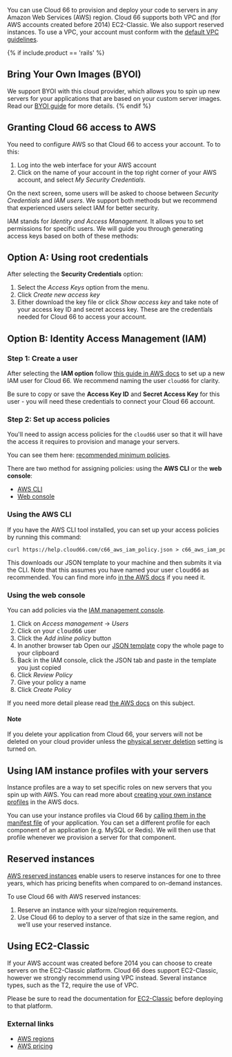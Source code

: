 You can use Cloud 66 to provision and deploy your code to servers in any Amazon Web Services (AWS) region. Cloud 66 supports both VPC and (for AWS accounts created before 2014) EC2-Classic. We also support reserved instances. To use a VPC, your account must conform with the [default VPC guidelines](http://docs.aws.amazon.com/AmazonVPC/latest/UserGuide/default-vpc.html#launching-into).

{% if include.product == 'rails' %}
## Bring Your Own Images (BYOI)

We support BYOI with this cloud provider, which allows you to spin up new servers for your applications that are based on your custom server images. Read our [BYOI guide](/{{page.collection}}/how-to-guides/clouds/bring-your-own-images.html) for more details.
{% endif %}

## Granting Cloud 66 access to AWS

You need to configure AWS so that Cloud 66 to access your account. To to this:

1. Log into the web interface for your AWS account
2. Click on the name of your account in the top right corner of your AWS account, and select *My Security Credentials*.

On the next screen, some users will be asked to choose between *Security Credentials* and *IAM users*. We support both methods but we recommend that experienced users select IAM for better security.

IAM stands for *Identity and Access Management.* It allows you to set permissions for specific users. We will guide you through generating access keys based on both of these methods:

## Option A: Using root credentials

After selecting the **Security Credentials** option: 

1. Select the *Access Keys* option from the menu. 
2. Click *Create new access key*
3. Either download the key file or click *Show access key* and take note of your access key ID and secret access key. These are the credentials needed for Cloud 66 to access your account.

## Option B: Identity Access Management (IAM)

### Step 1: Create a user

After selecting the **IAM option** follow [this guide in AWS docs](https://docs.aws.amazon.com/IAM/latest/UserGuide/id_users_create.html) to set up a new IAM user for Cloud 66. We recommend naming the user `cloud66` for clarity.

Be sure to copy or save the **Access Key ID** and **Secret Access Key** for this user - you will need these credentials to connect your Cloud 66 account.

### Step 2: Set up access policies

You'll need to assign access policies for the `cloud66` user so that it will have the access it requires to provision and manage your servers. 

You can see them here: [recommended minimum policies](https://help.cloud66.com/c66_aws_iam_policy.json).

There are two method for assigning policies: using the **AWS CLI** or the **web console**:

<div class="Tabs Tabs--enclosed">
<nav>
<ul class="TabMini js_tabs">
<li class="TabMini-item active">
<a href="#CLI" class="TabMini-link">
AWS CLI
</a>
</li>
<li class="TabMini-item">
<a href="#WEB" class="TabMini-link">
Web console
</a>
</li>
</ul>
</nav>

<section id="CLI" class="Tabs-content js_tab_content">

<h3>Using the AWS CLI</h3>
<p>If you have the AWS CLI tool installed, you can set up your access policies by running this command:</p>

<p><pre class="prettyprint" style="font-size:12px">
curl https://help.cloud66.com/c66_aws_iam_policy.json > c66_aws_iam_policy.json && aws iam put-user-policy --user-name cloud66 --policy-name ExamplePolicy --policy-document file://c66_aws_iam_policy.json</pre> 
</p>

<p>This downloads our JSON template to your machine and then submits it via the CLI. Note that this assumes you have named your user <kbd>cloud66</kbd> as recommended. You can find more info <a href="https://docs.aws.amazon.com/cli/latest/reference/iam/put-user-policy.html" target="_blank">in the AWS docs</a> if you need it.</p>

</section>


<section id="WEB" class="Tabs-content js_tab_content is-hidden">

<h3>Using the web console</h3>

<p>You can add policies via the <a href="https://console.aws.amazon.com/iam/" target="_blank">IAM management console</a>.</p> 
<ol style="font-size:14px">
<li>Click on <em>Access management</em> → <em>Users</em></li>
<li>Click on your <kbd>cloud66</kbd> user</li>
<li>Click the <em>Add inline policy</em> button</li>
<li>In another browser tab Open our <a href="https://help.cloud66.com/c66_aws_iam_policy.json">JSON template</a> copy the whole page to your clipboard</li>
<li>Back in the IAM console, click the JSON tab and paste in the template you just copied</li>
<li>Click <em>Review Policy</em></li>
<li>Give your policy a name  </li>
<li>Click <em>Create Policy</em></li>
</ol>

<p>If you need more detail please read <a href="https://docs.aws.amazon.com/IAM/latest/UserGuide/access_policies_manage-attach-detach.html#add-policies-console" target="_blank">the AWS docs</a> on this subject.</p>

</section>
</div>


#### Note
<div class="notice notice-warning"><p>
If you delete your application from Cloud 66, your servers will not be deleted on your cloud provider unless the <a href="/{{page.collection}}/how-to-guides/deployment/server-deletion.html">physical server deletion</a> setting is turned on.
</p></div>

## Using IAM instance profiles with your servers

Instance profiles are a way to set specific roles on new servers that you spin up with AWS. You can read more about [creating your own instance profiles](https://docs.aws.amazon.com/IAM/latest/UserGuide/id_roles_use_switch-role-ec2_instance-profiles.html) in the AWS docs. 

You can use your instance profiles via Cloud 66 by [calling them in the manifest file](/{{page.collection}}/how-to-guides/deployment/building-a-manifest-file.html#which-component) of your application. You can set a different profile for each component of an application (e.g. MySQL or Redis). We will then use that profile whenever we provision a server for that component.

## Reserved instances

[AWS reserved instances](http://aws.amazon.com/ec2/purchasing-options/reserved-instances/) enable users to reserve instances for one to three years, which has pricing benefits when compared to on-demand instances.

To use Cloud 66 with AWS reserved instances: 

1. Reserve an instance with your size/region requirements. 
2. Use Cloud 66 to deploy to a server of that size in the same region, and we’ll use your reserved instance.

## Using EC2-Classic

If your AWS account was created before 2014 you can choose to create servers on the EC2-Classic platform. Cloud 66 does support EC2-Classic, however we strongly recommend using VPC instead. Several instance types, such as the T2, require the use of VPC.

Please be sure to read the documentation for [EC2-Classic](https://docs.aws.amazon.com/AWSEC2/latest/UserGuide/ec2-classic-platform.html) before deploying to that platform.

### External links

- [AWS regions](http://aws.amazon.com/about-aws/globalinfrastructure/)
- [AWS pricing](http://aws.amazon.com/ec2/pricing/)

